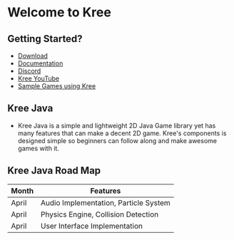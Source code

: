 # Welcome to Kree
## Getting Started?
- [Download](https://github.com/jabo-bernardo/Kree-Java/releases) <br>
- [Documentation](https://jabo-bernardo.github.io/kree-documentation/)
- [Discord](https://discord.gg/m2hYa6F)
- [Kree YouTube](https://www.youtube.com/channel/UCIcwkr2LgOXrCa7Ou0B9yeg)
- [Sample Games using Kree](https://github.com/jabo-bernardo/Kree-Sample)

## Kree Java
- Kree Java is a simple and lightweight 2D Java Game library yet has many features that can make a decent 2D game. Kree's components is designed simple so beginners can follow along and make awesome games with it.

## Kree Java Road Map
Month | Features
--- | ---
April| Audio Implementation, Particle System
April | Physics Engine, Collision Detection
April | User Interface Implementation